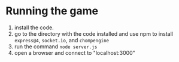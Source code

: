 # Running the game

1. install the code.
2. go to the directory with the code installed and use npm to install ```express@4```, ```socket.io```, and ```chompengine```
3. run the command ```node server.js```
4. open a browser and connect to "localhost:3000"
